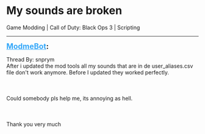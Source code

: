 # My sounds are broken
Game Modding | Call of Duty: Black Ops 3 | Scripting

---
<strong style="font-size: 1.4em;"><span style="text-decoration: underline;text-decoration-color: #34a7f9;"><span style="color:#34a7f9;">ModmeBot</span></span>:</strong>

<p>Thread By: snprym<br />After i updated the mod tools all my sounds that are in de user_aliases.csv file don&#39;t work anymore. Before I updated they worked perfectly. <br /><br /><br /><br />Could somebody pls help me, its annoying as hell.<br /><br /><br /><br />Thank you very much</p>
